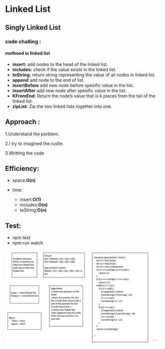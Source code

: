 # Linked List


## Singly Linked List

### code challing :
#### methoed in linked list
- **insert:** add nodes to the head of the linked list.
- **includes:** check if the value exists in the linked list.
- **toString:** return string representing the value of all nodes in linked list.
- **append** add node to the end of list.
- **insertBefore** add new node before spesific value in the list.
- **insertAfter** add new node after spesific value in the list.
- **KFromEnd:** Return the node’s value that is k places from the tail of the linked list.
- **zipList:** Zip the two linked lists together into one.


## Approach :

1.Understand the porblem.

2.I try to imagined the ruslte.

3.Writting the code

##  Efficiency:
 - space:**O(n)**

 - time:
   - insert:**O(1)**
   - includes:**O(n)**
   - toString:**O(n)**


## Test:
 - npm test
 - npm run watch 



 ![list](linked-list.jpg) 

